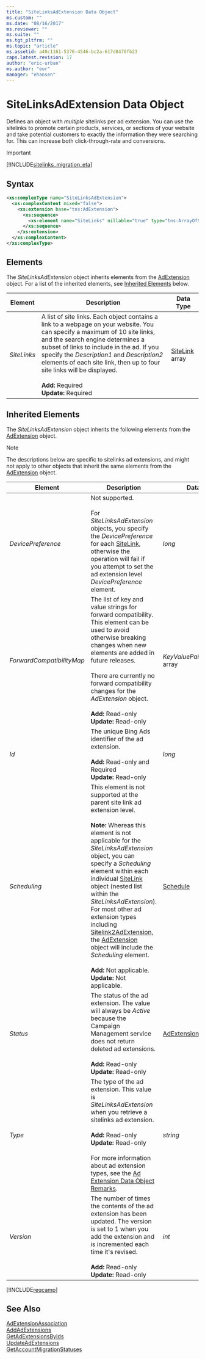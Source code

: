 ```yaml
---
title: "SiteLinksAdExtension Data Object"
ms.custom: ""
ms.date: "08/16/2017"
ms.reviewer: ""
ms.suite: ""
ms.tgt_pltfrm: ""
ms.topic: "article"
ms.assetid: a40c1161-5376-4546-bc2a-617d8470fb23
caps.latest.revision: 17
author: "eric-urban"
ms.author: "eur"
manager: "ehansen"
---
```

# SiteLinksAdExtension Data Object
Defines an object with *multiple* sitelinks per ad extension. You can use the sitelinks to promote certain products, services, or sections of your website and take potential customers to exactly the information they were searching for. This can increase both click-through-rate and conversions.

> [!IMPORTANT]
> [!INCLUDE[sitelinks_migration_eta](../campaign-api/includes/sitelinks-migration-eta.md)] 

## Syntax

```xml
<xs:complexType name="SiteLinksAdExtension">
  <xs:complexContent mixed="false">
    <xs:extension base="tns:AdExtension">
      <xs:sequence>
        <xs:element name="SiteLinks" nillable="true" type="tns:ArrayOfSiteLink" />
      </xs:sequence>
    </xs:extension>
  </xs:complexContent>
</xs:complexType>
```

## <a name="Elements"></a>Elements
The *SiteLinksAdExtension* object inherits elements from the [AdExtension](../campaign-api/adextension-data-object.md) object. For a list of the inherited elements, see [Inherited Elements](#inheritedelements) below.

|Element|Description|Data Type|
|-----------|---------------|-------------|
|*SiteLinks*|A list of site links. Each object contains a link to a webpage on your website. You can specify a maximum of 10 site links, and the search engine determines a subset of links to include in the ad. If you specify the *Description1* and *Description2* elements of each site link, then up to four site links will be displayed.<br/><br/>**Add:** Required<br/>**Update:** Required|[SiteLink](../campaign-api/sitelink-data-object.md) array|

## <a name="InheritedElements"></a>Inherited Elements
The *SiteLinksAdExtension* object inherits the following elements from the [AdExtension](../campaign-api/adextension-data-object.md) object. 

> [!NOTE]
> The descriptions below are specific to sitelinks ad extensions, and might not apply to other objects that inherit the same elements from the [AdExtension](../campaign-api/adextension-data-object.md) object.

|Element|Description|Data Type|
|-----------|---------------|-------------|
|*DevicePreference*|Not supported.<br/><br/>For *SiteLinksAdExtension* objects, you specify the *DevicePreference* for each [SiteLink](../campaign-api/sitelink-data-object.md), otherwise the operation will fail if you attempt to set the ad extension level *DevicePreference* element.|*long*|
|*ForwardCompatibilityMap*|The list of key and value strings for forward compatibility. This element can be used to avoid otherwise breaking changes when new elements are added in future releases.<br /><br />There are currently no forward compatibility changes for the *AdExtension* object.<br/><br/>**Add:** Read-only<br/>**Update:** Read-only|*KeyValuePairOfstringstring* array|
|*Id*|The unique Bing Ads identifier of the ad extension.<br/><br/>**Add:** Read-only and Required<br/>**Update:** Read-only|*long*|
|*Scheduling*|This element is not supported at the parent site link ad extension level. <br/><br/>**Note:** Whereas this element is not applicable for the *SiteLinksAdExtension* object, you can specify a *Scheduling* element within each individual [SiteLink](../campaign-api/sitelink-data-object.md) object (nested list within the *SiteLinksAdExtension*). For most other ad extension types including [Sitelink2AdExtension](../campaign-api/sitelink2adextension-data-object.md), the [AdExtension](../campaign-api/adextension-data-object.md) object will include the *Scheduling* element.<br/><br/>**Add:** Not applicable.<br/>**Update:** Not applicable.|[Schedule](../campaign-api/schedule-data-object.md)|
|*Status*|The status of the ad extension. The value will always be *Active* because the Campaign Management service does not return deleted ad extensions.<br/><br/>**Add:** Read-only<br/>**Update:** Read-only|[AdExtensionStatus](../campaign-api/adextensionstatus-value-set.md)|
|*Type*|The type of the ad extension. This value is *SiteLinksAdExtension* when you retrieve a sitelinks ad extension. <br/><br/>**Add:** Read-only<br/>**Update:** Read-only<br/><br/>For more information about ad extension types, see the [Ad Extension Data Object Remarks](../campaign-api/adextension-data-object.md#remarks).|*string*|
|*Version*|The number of times the contents of the ad extension has been updated. The version is set to 1 when you add the extension and is incremented each time it's revised.<br/><br/>**Add:** Read-only<br/>**Update:** Read-only|*int*|

[!INCLUDE[reqcamp](../campaign-api/includes/reqcamp.md)]

## See Also

[AdExtensionAssociation](../campaign-api/adextensionassociation-data-object.md)  
[AddAdExtensions](../campaign-api/addadextensions-service-operation.md)  
[GetAdExtensionsByIds](../campaign-api/getadextensionsbyids-service-operation.md)  
[UpdateAdExtensions](../campaign-api/updateadextensions-service-operation.md)  
[GetAccountMigrationStatuses](../campaign-api/getaccountmigrationstatuses-service-operation.md)  
